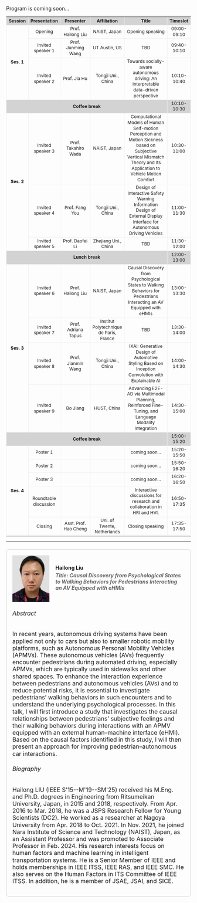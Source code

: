 Program is coming soon...
<div style="font-size:3px;">
<table border="10" cellspacing="6" cellpadding="10" style="border-collapse: collapse; text-align:center; width:100%; line-height:1.3; font-size:12px; border:6px;">
   
  <!-- Column width definitions -->
  <colgroup>
    <col style="width:10%;">
    <col style="width:10%;">
    <col style="width:25%;"> <!-- Fixed width for Column 3 -->
    <col style="width:10%;">
    <col style="width:40%;">
    <col style="width:5%;">
  </colgroup>
  
  <tr style="background-color:lightgrey;border:12px;">
    <th style="font-size:12px;">Session</th>
    <th style="font-size:12px;">Presentation</th>
    <th style="font-size:12px;">Presenter</th>
    <th style="font-size:12px;">Affiliation</th>
    <th style="font-size:12px;">Title</th>
    <th style="font-size:12px;">Timeslot</th>
  </tr>
  <tr style="border:12px;">
    <td rowspan="3" style="font-size:12px;"><b>Ses. 1</b></td>
    <td style="font-size:12px;">Opening</td>
    <td style="font-size:12px;">Prof. Hailong Liu</td>
    <td style="font-size:12px;">NAIST, Japan</td>
    <td style="font-size:12px;">Opening speaking</td>
    <td style="font-size:12px;">09:00-09:10</td>
  </tr>
  <tr style="border:12px;">
    <td style="font-size:12px;">Invited speaker 1</td>
    <td style="font-size:12px;">Prof. Junming Wang</td>
    <td style="font-size:12px;">UT Austin, US</td>
    <td style="font-size:12px;">TBD</td>
    <td style="font-size:12px;">09:40-10:10</td>
  </tr>
  <tr style="border:12px;">
    <td style="font-size:12px;">Invited speaker 2</td>
    <td style="font-size:12px;">Prof. Jia Hu</td>
    <td style="font-size:12px;">Tongji Uni., China</td>
    <td style="font-size:12px;">Towards socially-aware autonomous driving: An interpretable data-driven perspective</td>
    <td style="font-size:12px;">10:10-10:40</td>
  </tr>
  <tr style="background-color:lightgrey;border:12px;">
    <td colspan="5" style="font-size:12px;"><b>Coffee break</b>
    <td style="font-size:12px;">10:10-10:30</td></td>
  </tr>
  <tr style="border:12px;">
    <td rowspan="3" style="font-size:12px;"><b>Ses. 2</b></td>
    <td style="font-size:12px;">Invited speaker 3</td>
    <td style="font-size:12px;">Prof. Takahiro Wada</td>
    <td style="font-size:12px;">NAIST, Japan</td>
    <td style="font-size:12px;">Computational Models of Human Self-motion Perception and Motion Sickness based on Subjective Vertical Mismatch Theory and Its Application to Vehicle Motion Comfort</td>
    <td style="font-size:12px;">10:30-11:00</td>
  </tr>
  <tr style="border:12px;">
    <td style="font-size:12px;">Invited speaker 4</td>
    <td style="font-size:12px;">Prof. Fang You</td>
    <td style="font-size:12px;">Tongji Uni., China</td>
    <td style="font-size:12px;">Design of Interactive Safety Warning Information Design of External Display Interface for Autonomous Driving Vehicles</td>
    <td style="font-size:12px;">11:00-11:30</td>
  </tr>
  <tr style="border:12px;">
    <td style="font-size:12px;">Invited speaker 5</td>
    <td style="font-size:12px;">Prof. Daofei Li</td>
    <td style="font-size:12px;">Zhejiang Uni., China</td>
    <td style="font-size:12px;">TBD</td>
    <td style="font-size:12px;">11:30-12:00</td>
  </tr>
 <tr style="background-color:lightgrey;border:12px;">
    <td colspan="5" style="font-size:12px;"><b>Lunch break</b>
   <td style="font-size:12px;">12:00-13:00</td></td>
  </tr>
  <tr style="border:12px;">
    <td rowspan="4" style="font-size:12px;"><b>Ses. 3</b></td>
    <td style="font-size:12px;">Invited speaker 6</td>
    <td style="font-size:12px;">Prof. Hailong Liu</td>
    <td style="font-size:12px;">NAIST, Japan</td>
    <td style="font-size:12px;">Causal Discovery from Psychological States to Walking Behaviors for Pedestrians Interacting an AV Equipped with eHMIs</td>
    <td style="font-size:12px;">13:00-13:30</td>
  </tr>
  <tr style="border:12px;">
    <td style="font-size:12px;">Invited speaker 7</td>
    <td style="font-size:12px;">Prof. Adriana Tapus</td>
    <td style="font-size:12px;">Institut Polytechnique de Paris, France</td>
    <td style="font-size:12px;">TBD</td>
    <td style="font-size:12px;">13:30-14:00</td>
  </tr>
  <tr style="border:12px;">
    <td style="font-size:12px;">Invited speaker 8</td>
    <td style="font-size:12px;">Prof. Jianmin Wang</td>
    <td style="font-size:12px;">Tongji Uni., China</td>
    <td style="font-size:12px;">IXAI: Generative Design of Automotive Styling Based on Inception Convolution with Explainable AI</td>
    <td style="font-size:12px;">14:00-14:30</td>
  </tr>
  <tr style="border:12px;">
    <td style="font-size:12px;">Invited speaker 9</td>
    <td style="font-size:12px;">Bo Jiang</td>
    <td style="font-size:12px;">HUST, China</td>
    <td style="font-size:12px;">Advancing E2E-AD via Multimodal Planning, Reinforced Fine-Tuning, and Language Modality Integration</td>
    <td style="font-size:12px;">14:30-15:00</td>
  </tr>
 <tr style="background-color:lightgrey;border:12px;">
    <td colspan="5" style="font-size:12px;"><b>Coffee break</b>
   <td style="font-size:12px;">15:00-15:20</td></td>
  </tr>
  <tr style="border:12px;">
    <td rowspan="5" style="font-size:12px;"><b>Ses. 4</b></td>
    <td style="font-size:12px;">Poster 1</td>
    <td style="font-size:12px;"></td>
    <td style="font-size:12px;"></td>
    <td style="font-size:12px;">coming soon...</td>
    <td style="font-size:12px;">15:20-15:50</td>
  </tr>
  <tr style="border:12px;">
    <td style="font-size:12px;">Poster 2</td>
    <td style="font-size:12px;"></td>
    <td style="font-size:12px;"></td>
    <td style="font-size:12px;">coming soon...</td>
    <td style="font-size:12px;">15:50-16:20</td>
  </tr>
  <tr style="border:12px;">
    <td style="font-size:12px;">Poster 3</td>
    <td style="font-size:12px;"></td>
    <td style="font-size:12px;"></td>
    <td style="font-size:12px;">coming soon...</td>
    <td style="font-size:12px;">16:20-16:50</td>
  </tr>
  <tr style="border:12px;">
    <td style="font-size:12px;">Roundtable discussion</td>
    <td style="font-size:12px;"></td>
    <td style="font-size:12px;"></td>
    <td style="font-size:12px;">Interactive discussions for research and collaboration in HRI and HVI.</td>
    <td style="font-size:12px;">16:50-17:35</td>
  </tr>
  <tr style="border:12px;">
    <td style="font-size:12px;">Closing</td>
    <td style="font-size:12px;">Asst. Prof. Hao Cheng</td>
    <td style="font-size:12px;">Uni. of Twente, Netherlands</td>
    <td style="font-size:12px;">Closing speaking</td>
    <td style="font-size:12px;">17:35-17:50</td>
  </tr>
</table>
</div>

<hr>
<!-- Speaker 1 -->
<div style="border:1px solid #ccc; border-radius:8px; padding:16px; margin:20px 0;">

  <div style="display:flex; align-items:center; gap:16px;">
    <!-- Profile Photo Placeholder -->
    <div>
      <img src="/assets/committee/Hailong liu.jpg" alt="Hailong Liu" style="width: 250px; height: auto; object-fit: cover; display: block;">
    </div>
    <!-- Name and Title -->
    <div>
      <h4 style="margin:0;">Hailong Liu</h4>
      <h5 style="margin:4px 0; color:#666;">Title: Causal Discovery from Psychological States to Walking Behaviors for Pedestrians Interacting an AV Equipped with eHMIs</h5>
    </div>
  </div>

  <!-- Abstract -->
  <div style="margin-top:16px;font-size:16px;line-height:1.2">
    <h6>Abstract</h6>
    <p>
In recent years, autonomous driving systems have been applied not only to cars but also to smaller robotic mobility platforms, such as Autonomous Personal Mobility Vehicles (APMVs). These autonomous vehicles (AVs) frequently encounter pedestrians during automated driving, especially APMVs, which are typically used in sidewalks and other shared spaces. To enhance the interaction experience between pedestrians and autonomous vehicles (AVs) and to reduce potential risks, it is essential to investigate pedestrians’ walking behaviors in such encounters and to understand the underlying psychological processes. In this talk, I will first introduce a study that investigates the causal relationships between pedestrians’ subjective feelings and their walking behaviors during interactions with an APMV equipped with an external human–machine interface (eHMI). Based on the causal factors identified in this study, I will then present an approach for improving pedestrian–autonomous car interactions.
    </p>
  </div>

  <!-- Bibliography -->
  <div style="margin-top:16px;font-size:16px;line-height:1.2">
    <h6>Biography</h6>
    <p>
      Hailong LIU (IEEE S'15--M'19--SM'25) received his M.Eng. and Ph.D. degrees in Engineering from Ritsumeikan University, Japan, in 2015 and 2018, respectively. From Apr. 2016 to Mar. 2018, he was a JSPS Research Fellow for
Young Scientists (DC2). He worked as a researcher at Nagoya University from Apr. 2018 to Oct. 2021. In Nov. 2021, he joined Nara Institute of Science and Technology (NAIST), Japan, as an Assistant Professor and was promoted to
Associate Professor in Feb. 2024. His research interests focus on human factors and machine learning in
intelligent transportation systems. He is a Senior Member of IEEE and holds memberships in IEEE ITSS, IEEE RAS, and IEEE SMC. He also serves on the Human Factors in ITS Committee of IEEE ITSS. In addition, he is a member of JSAE, JSAI, and SICE.
    </p>
  </div>

</div>

<!-- Repeat this block for each speaker -->




